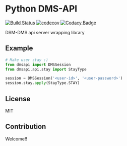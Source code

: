 # Python DMS-API

[![Build Status](https://travis-ci.com/dmsapi/python.svg?branch=master)](https://travis-ci.com/dmsapi/python)
[![codecov](https://codecov.io/gh/dmsapi/python/branch/master/graph/badge.svg)](https://codecov.io/gh/dmsapi/python)
[![Codacy Badge](https://api.codacy.com/project/badge/Grade/6e22fb098a854e49b70d5c04516eda79)](https://www.codacy.com/app/dogeonlove0326/python?utm_source=github.com&amp;utm_medium=referral&amp;utm_content=dmsapi/python&amp;utm_campaign=Badge_Grade)

DSM-DMS api server wrapping library

## Example

```python
# Make user stay :)
from dmsapi import DMSSession
from dmsapi.api.stay import StayType

session = DMSSession('<user-id>', '<user-password>')
session.stay.apply(StayType.STAY)
```

## License

MIT

## Contribution

Welcome!!